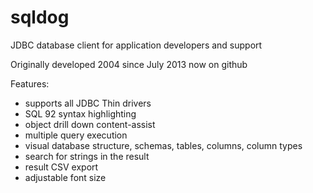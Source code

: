 sqldog
======

JDBC database client for application developers and support

Originally developed 2004 since July 2013 now on github

Features:

- supports all JDBC Thin drivers
- SQL 92 syntax highlighting
- object drill down content-assist
- multiple query execution
- visual database structure, schemas, tables, columns, column types
- search for strings in the result
- result CSV export
- adjustable font size
